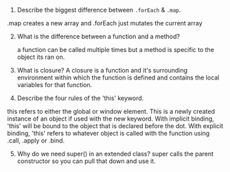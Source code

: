 1. Describe the biggest difference between `.forEach` & `.map`.

.map creates a new array and .forEach just mutates the current array

2. What is the difference between a function and a method?

    a function can be called multiple times but a method is specific to the object its ran on. 

3. What is closure?
A closure is a function and it's surrounding environment within which the function is defined and contains the local variables for that function.

4. Describe the four rules of the 'this' keyword.

this refers to either the global or window element. This is a newly created instance of an object if used with the new keyword. With implicit binding, 'this' will be bound to the object that is declared before the dot. With explicit binding, 'this' refers to whatever object is called with the function using .call, .apply or .bind.


5. Why do we need super() in an extended class?
super calls the parent constructor so you can pull that down and use it.